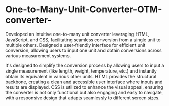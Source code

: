 # One-to-Many-Unit-Converter-OTM-converter-
Developed an intuitive one-to-many unit converter leveraging HTML, JavaScript, and CSS, facilitating seamless conversion from a single unit to multiple others. Designed a user-friendly interface for efficient unit conversion, allowing users to input one unit and obtain conversions across various measurement systems.


 It's designed to simplify the conversion process by allowing users to input a single measurement (like length, weight, temperature, etc.) and instantly obtain its equivalent in various other units. HTML provides the structural backbone, creating a clean and accessible user interface where inputs and results are displayed. CSS is utilized to enhance the visual appeal, ensuring the converter is not only functional but also engaging and easy to navigate, with a responsive design that adapts seamlessly to different screen sizes.
